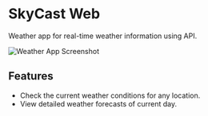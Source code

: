 # SkyCast Web

Weather app for real-time weather information using API.

![Weather App Screenshot](https://raw.githubusercontent.com/actron-git/SkyCast-WeatherApp/main/skycast.png)

## Features

- Check the current weather conditions for any location.
- View detailed weather forecasts of current day.

